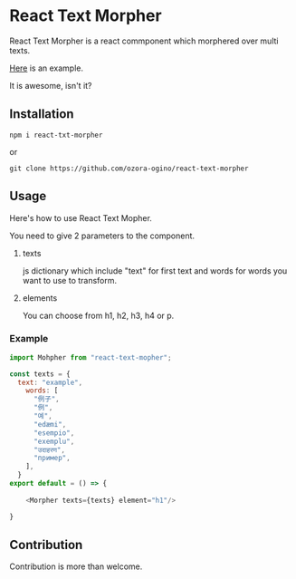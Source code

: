# React Text Morpher 
React Text Morpher is a react commponent which morphered over multi texts.

[Here](https://user-images.githubusercontent.com/63685461/115680850-e950c400-a38e-11eb-835e-cd49a4816d74.mp4)
is  an example.

It is awesome, isn't it?

## Installation

```
npm i react-txt-morpher
```

or 

```
git clone https://github.com/ozora-ogino/react-text-morpher
```


## Usage 

Here's how to use React Text Mopher.

You need to give 2 parameters to the component.

1. texts

    js dictionary which include "text" for first text and words for words you want to use to transform.

2. elements

    You can choose from h1, h2, h3, h4 or p.

### Example

```JavaScript
import Mohpher from "react-text-mopher";

const texts = {
  text: "example",
    words: [
      "例子",
      "例",
      "예",
      "edæmi",
      "esempio",
      "exemplu",
      "उदाहरण",
      "пример",
    ],
  }
export default = () => {
     
    <Morpher texts={texts} element="h1"/>

}
```

## Contribution


Contribution is more than welcome.
